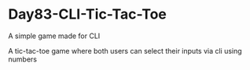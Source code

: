 # Day83-CLI-Tic-Tac-Toe
A simple game made for CLI

A tic-tac-toe game where both users can select their inputs via cli using numbers

